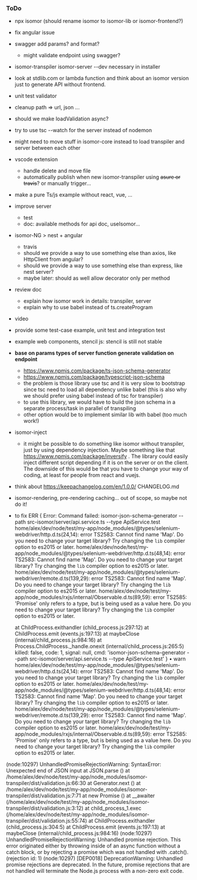 ### ToDo

- npx isomor (should rename isomor to isomor-lib or isomor-frontend?)
- fix angular issue
- swagger add params? and format?
    - might validate endpoint using swagger?
- isomor-transpiler isomor-server --dev necessary in installer

- look at stdlib.com or lambda function and think about an isomor version just to generate API without frontend.

- unit test validator

- cleanup path => url, json ...
- should we make loadValidation async?
- try to use tsc --watch for the server instead of nodemon
- might need to move stuff in isomor-core instead to load transpiler and server between each other

- vscode extension
    - handle delete and move file
    - automatically publish when new isomor-transpiler using ~~asure or travis~~? or manually trigger...

- make a pure Ts/js example without react, vue, ...

- improve server
    - test
    - doc: available methods for api doc, useIsomor...

- isomor-NG > nest + angular
    - travis
    - should we provide a way to use something else than axios, like HttpClient from angular?
    - should we provide a way to use something else than express, like nest server?
    - maybe later: should as well allow decorator only per method

- review doc
    - explain how isomor work in details: transpiler, server
    - explain why to use babel instead of ts.createProgram
- video
- provide some test-case example, unit test and integration test

- example web components, stencil js: stencil is still not stable

- **base on params types of server function generate validation on endpoint**
  - https://www.npmjs.com/package/ts-json-schema-generator
  - https://www.npmjs.com/package/typescript-json-schema
  - the problem is those library use tsc and it is very slow to bootstrap since tsc need to load all dependency unlike babel (this is also why we should prefer using babel instead of tsc for transpiler)
  - to use this library, we would have to build the json schema in a separate process/task in parallel of transpiling
  - other option would be to implement similar lib with babel (too much work!)

- isomor-inject
  - it might be possible to do something like isomor without transpiler, just by using dependency injection. Maybe something like that https://www.npmjs.com/package/inversify . The library could easily inject different script depending if it is on the server or on the client. The downside of this would be that you have to change your way of coding, at least for people from react and vuejs.

- think about https://keepachangelog.com/en/1.0.0/ CHANGELOG.md



- isomor-rendering, pre-rendering caching... out of scope, so maybe not do it!





- to fix
ERR { Error: Command failed: isomor-json-schema-generator --path src-isomor/server/api.service.ts --type ApiService.test
home/alex/dev/node/test/my-app/node_modules/@types/selenium-webdriver/http.d.ts(24,14): error TS2583: Cannot find name 'Map'. Do you need to change your target library? Try changing the `lib` compiler option to es2015 or later.
home/alex/dev/node/test/my-app/node_modules/@types/selenium-webdriver/http.d.ts(48,14): error TS2583: Cannot find name 'Map'. Do you need to change your target library? Try changing the `lib` compiler option to es2015 or later.
home/alex/dev/node/test/my-app/node_modules/@types/selenium-webdriver/remote.d.ts(139,29): error TS2583: Cannot find name 'Map'. Do you need to change your target library? Try changing the `lib` compiler option to es2015 or later.
home/alex/dev/node/test/my-app/node_modules/rxjs/internal/Observable.d.ts(89,59): error TS2585: 'Promise' only refers to a type, but is being used as a value here. Do you need to change your target library? Try changing the `lib` compiler option to es2015 or later.

    at ChildProcess.exithandler (child_process.js:297:12)
    at ChildProcess.emit (events.js:197:13)
    at maybeClose (internal/child_process.js:984:16)
    at Process.ChildProcess._handle.onexit (internal/child_process.js:265:5)
  killed: false,
  code: 1,
  signal: null,
  cmd:
   'isomor-json-schema-generator --path src-isomor/server/api.service.ts --type ApiService.test' }
• warn home/alex/dev/node/test/my-app/node_modules/@types/selenium-webdriver/http.d.ts(24,14): error TS2583: Cannot find name 'Map'. Do you need to change your target library? Try changing the `lib` compiler option to es2015 or later.
home/alex/dev/node/test/my-app/node_modules/@types/selenium-webdriver/http.d.ts(48,14): error TS2583: Cannot find name 'Map'. Do you need to change your target library? Try changing the `lib` compiler option to es2015 or later.
home/alex/dev/node/test/my-app/node_modules/@types/selenium-webdriver/remote.d.ts(139,29): error TS2583: Cannot find name 'Map'. Do you need to change your target library? Try changing the `lib` compiler option to es2015 or later.
home/alex/dev/node/test/my-app/node_modules/rxjs/internal/Observable.d.ts(89,59): error TS2585: 'Promise' only refers to a type, but is being used as a value here. Do you need to change your target library? Try changing the `lib` compiler option to es2015 or later.

(node:10297) UnhandledPromiseRejectionWarning: SyntaxError: Unexpected end of JSON input
    at JSON.parse (<anonymous>)
    at /home/alex/dev/node/test/my-app/node_modules/isomor-transpiler/dist/validation.js:66:30
    at Generator.next (<anonymous>)
    at /home/alex/dev/node/test/my-app/node_modules/isomor-transpiler/dist/validation.js:7:71
    at new Promise (<anonymous>)
    at __awaiter (/home/alex/dev/node/test/my-app/node_modules/isomor-transpiler/dist/validation.js:3:12)
    at child_process_1.exec (/home/alex/dev/node/test/my-app/node_modules/isomor-transpiler/dist/validation.js:55:74)
    at ChildProcess.exithandler (child_process.js:304:5)
    at ChildProcess.emit (events.js:197:13)
    at maybeClose (internal/child_process.js:984:16)
(node:10297) UnhandledPromiseRejectionWarning: Unhandled promise rejection. This error originated either by throwing inside of an async function without a catch block, or by rejecting a promise which was not handled with .catch(). (rejection id: 1)
(node:10297) [DEP0018] DeprecationWarning: Unhandled promise rejections are deprecated. In the future, promise rejections that are not handled will terminate the Node.js process with a non-zero exit code.


